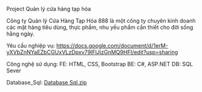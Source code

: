 Project Quản lý cửa hàng tạp hóa

Công ty Quản lý Cửa Hàng Tạp Hóa 888 là một công ty chuyên kinh doanh các mặt hàng tiêu dùng, thực phẩm, nhu yếu phẩm cần thiết cho đời sống hằng ngày.

Yêu cầu nghiệp vụ: https://docs.google.com/document/d/1erM-yXVbZnNYaEZbCGUxVLzDpxv79lFlJjzGnMQ9HFI/edit?usp=sharing

Công nghệ sử dụng:
FE: HTML, CSS, Bootstrap
BE: C#, ASP.NET
DB: SQL Sever

Database_Sql:
[Database Sql.zip](https://github.com/user-attachments/files/17261259/Database.Sql.zip)
